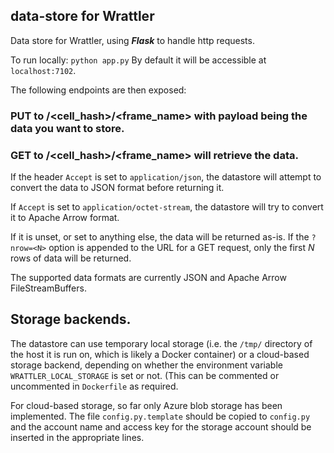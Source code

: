 ## data-store for Wrattler

Data store for Wrattler, using ***Flask*** to handle http requests.

To run locally: ```python app.py```
By default it will be accessible at ```localhost:7102```.

The following endpoints are then exposed:

### PUT to /<cell_hash>/<frame_name> with payload being the data you want to store.

### GET to /<cell_hash>/<frame_name> will retrieve the data.

If the header ```Accept``` is set to ```application/json```, the datastore
will attempt to convert the data to JSON format before returning it.

If ```Accept``` is set to ```application/octet-stream```, the datastore will try to convert it to Apache Arrow format.

If it is unset, or set to anything else, the data will be returned as-is.
If the ```?nrow=<N>``` option is appended to the URL for a GET request, only the first *N* rows of data will be returned.

The supported data formats are currently JSON and Apache Arrow FileStreamBuffers.

## Storage backends.

The datastore can use temporary local storage (i.e. the ```/tmp/``` directory of the host it is run on, which is likely a Docker
container) or a cloud-based storage backend, depending on whether the environment variable ```WRATTLER_LOCAL_STORAGE``` is set or not.
(This can be commented or uncommented in ```Dockerfile``` as required.

For cloud-based storage, so far only Azure blob storage has been implemented.  The file ```config.py.template``` should be copied to
```config.py``` and the account name and access key for the storage account should be inserted in the appropriate lines.
